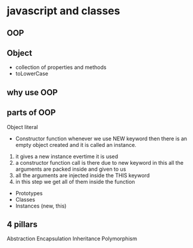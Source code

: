 # javascript and classes

## OOP

## Object
- collection of properties and methods
- toLowerCase

## why use OOP

## parts of OOP
Object literal 

- Constructor function
whenever we use NEW keyword then there is an empty object created and it is called an instance.
1. it gives a new instance evertime it is used
2. a constructor function call is there due to new keyword
in this all the arguments are packed inside and given to us
3. all the arguments are injected inside the THIS keyword
4. in this step we get all of them inside the function

- Prototypes
- Classes
- Instances (new, this)


## 4 pillars
Abstraction
Encapsulation
Inheritance
Polymorphism